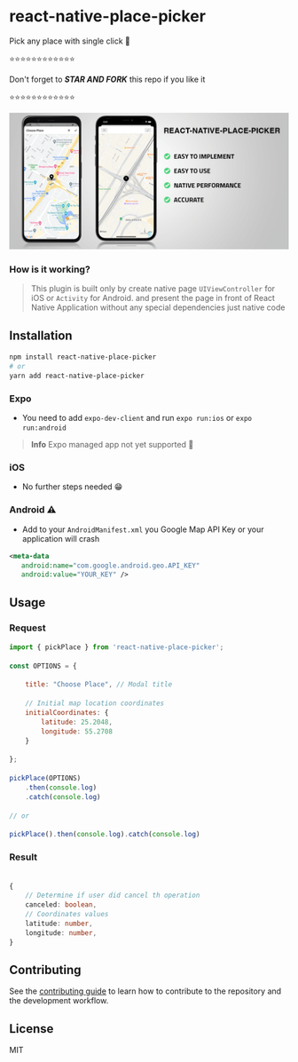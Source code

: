 # react-native-place-picker
Pick any place with single click 🚀

⭐️⭐️⭐️⭐️⭐️⭐️⭐️⭐️⭐️⭐️⭐️⭐️

Don't forget to ***STAR AND FORK*** this repo if you like it

⭐️⭐️⭐️⭐️⭐️⭐️⭐️⭐️⭐️⭐️⭐️⭐️

![HEADER](HEADER.png)


### How is it working?
> This plugin is built only by create native page `UIViewController` for iOS or `Activity` for Android. and present the page in front of React Native Application without any special dependencies just native code

## Installation

```sh
npm install react-native-place-picker
# or
yarn add react-native-place-picker
```

### Expo

* You need to add `expo-dev-client` and run `expo run:ios` or `expo run:android` 

> **Info** Expo managed app not yet supported 🚧

### iOS

* No further steps needed 😁

### Android ⚠️

* Add to your `AndroidManifest.xml` you Google Map API Key or your application will crash

```xml
<meta-data
   android:name="com.google.android.geo.API_KEY"
   android:value="YOUR_KEY" />
```

## Usage

### Request
```js
import { pickPlace } from 'react-native-place-picker';

const OPTIONS = {

    title: "Choose Place", // Modal title

    // Initial map location coordinates
    initialCoordinates: {
        latitude: 25.2048,
        longitude: 55.2708
    }

};

pickPlace(OPTIONS)
    .then(console.log)
    .catch(console.log)

// or

pickPlace().then(console.log).catch(console.log)

```

### Result

```ts

{
    // Determine if user did cancel th operation
    canceled: boolean,
    // Coordinates values
    latitude: number,
    longitude: number,
}

```

## Contributing

See the [contributing guide](CONTRIBUTING.md) to learn how to contribute to the repository and the development workflow.

## License

MIT
